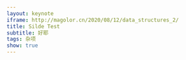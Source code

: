 ```yaml
---
layout: keynote
iframe: http://magolor.cn/2020/08/12/data_structures_2/
title: Silde Test
subtitle: 好耶
tags: 杂项
show: true
---
```


